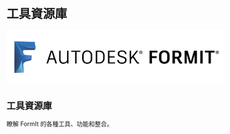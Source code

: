 # 工具資源庫

![](<../.gitbook/assets/b5030b43-df24-4259-ad6a-94bcad61bc78 (1).png>)

## 工具資源庫

瞭解 FormIt 的各種工具、功能和整合。
